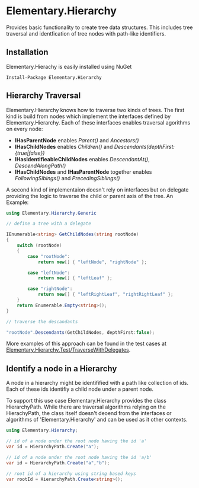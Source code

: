 # Elementary.Hierarchy

Provides basic functionality to create tree data structures. 
This includes tree traversal and identfication of tree nodes with path-like identifiers.

## Installation 

Elementary.Hierachy is easily installed using NuGet
```
Install-Package Elementary.Hierarchy
```
## Hierarchy Traversal

Elementary.Hierarchy knows how to traverse two kinds of trees. The first kind is build from nodes which implement the interfaces defined by Elementary.Hierarchy. Each of these interfaces enables traversal agorithms on every node: 

* __IHasParentNode__ enables _Parent()_ and _Ancestors()_
* __IHasChildNodes__ enables _Children()_ and _Descendants(depthFirst:{true|false})_
* __IHasIdentifieableChildNodes__ enables _DescendantAt()_, _DescendAlongPath()_
* __IHasChildNodes__ and __IHasParentNode__ together enables _FollowingSibings()_ and _PrecedingSiblings()_

A second kind of implementaion doesn't rely on interfaces but on delegate providing the logic to traverse the child or parent axis of the tree. An Example:

```csharp
using Elementary.Hierarchy.Generic

// define a tree with a delegate

IEnumerable<string> GetChildNodes(string rootNode)
{
    switch (rootNode)
    {
        case "rootNode":
            return new[] { "leftNode", "rightNode" };

        case "leftNode":
            return new[] { "leftLeaf" };

        case "rightNode":
            return new[] { "leftRightLeaf", "rightRightLeaf" };
    }
    return Enumerable.Empty<string>();
}

// traverse the descandants 

"rootNode".Descendants(GetChildNodes, depthFirst:false);
```

More examples of this approach can be found in the test cases at [Elementary.Hierarchy.Test/TraverseWithDelegates](https://github.com/wgross/Elementary.Hierarchy/tree/master/Elementary.Hierarchy.Test/TraverseWithDelegates).

## Identify a node in a Hierarchy

A node in a hierarchy might be identifified with a path like collection of ids. Each of these ids identifiy a child node under a parent node.

To support this use case Elementary.Hierarchy provides the class HierarchyPath<T>. While there are traversal algorithms relying on the HierachyPath<T>, the class itself doesn't deoend from the interfaces or algorithms of 'Elementary.Hierarchy' and can be used as it other contexts.

```csharp
using Elementary.Hierarchy; 

// id of a node under the root node having the id 'a'
var id = HierarchyPath.Create("a");

// id of a node under the root node having the id 'a/b'
var id = HierarchyPath.Create("a","b");

// root id of a hierarchy using string based keys 
var rootId = HierarchyPath.Create<string>();
```

